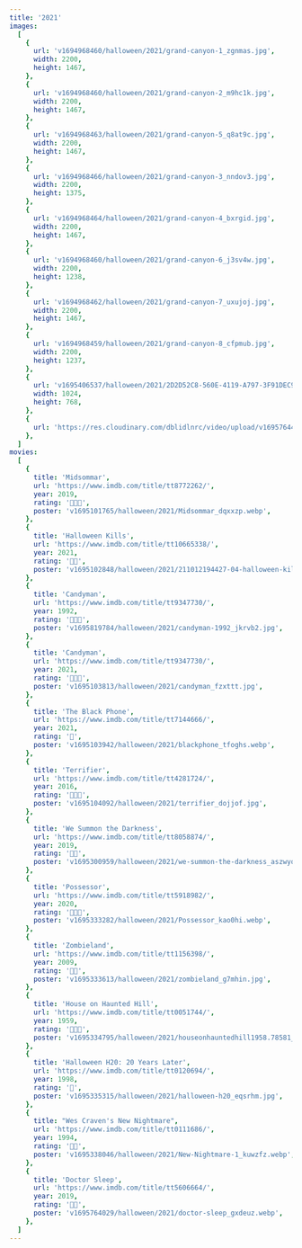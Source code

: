 ```yaml
---
title: '2021'
images:
  [
    {
      url: 'v1694968460/halloween/2021/grand-canyon-1_zgnmas.jpg',
      width: 2200,
      height: 1467,
    },
    {
      url: 'v1694968460/halloween/2021/grand-canyon-2_m9hc1k.jpg',
      width: 2200,
      height: 1467,
    },
    {
      url: 'v1694968463/halloween/2021/grand-canyon-5_q8at9c.jpg',
      width: 2200,
      height: 1467,
    },
    {
      url: 'v1694968466/halloween/2021/grand-canyon-3_nndov3.jpg',
      width: 2200,
      height: 1375,
    },
    {
      url: 'v1694968464/halloween/2021/grand-canyon-4_bxrgid.jpg',
      width: 2200,
      height: 1467,
    },
    {
      url: 'v1694968460/halloween/2021/grand-canyon-6_j3sv4w.jpg',
      width: 2200,
      height: 1238,
    },
    {
      url: 'v1694968462/halloween/2021/grand-canyon-7_uxujoj.jpg',
      width: 2200,
      height: 1467,
    },
    {
      url: 'v1694968459/halloween/2021/grand-canyon-8_cfpmub.jpg',
      width: 2200,
      height: 1237,
    },
    {
      url: 'v1695406537/halloween/2021/2D2D52C8-560E-4119-A797-3F91DEC9A932_1_105_c_xsp96w.jpg',
      width: 1024,
      height: 768,
    },
    {
      url: 'https://res.cloudinary.com/dblidlnrc/video/upload/v1695764471/halloween/2021/IMG_9463_ko1lgy.mov',
    },
  ]
movies:
  [
    {
      title: 'Midsommar',
      url: 'https://www.imdb.com/title/tt8772262/',
      year: 2019,
      rating: '🔪🔪🔪',
      poster: 'v1695101765/halloween/2021/Midsommar_dqxxzp.webp',
    },
    {
      title: 'Halloween Kills',
      url: 'https://www.imdb.com/title/tt10665338/',
      year: 2021,
      rating: '🔪🔪',
      poster: 'v1695102848/halloween/2021/211012194427-04-halloween-kills-movie_ibltmg.jpg',
    },
    {
      title: 'Candyman',
      url: 'https://www.imdb.com/title/tt9347730/',
      year: 1992,
      rating: '🔪🔪🔪',
      poster: 'v1695819784/halloween/2021/candyman-1992_jkrvb2.jpg',
    },
    {
      title: 'Candyman',
      url: 'https://www.imdb.com/title/tt9347730/',
      year: 2021,
      rating: '🔪🔪🔪',
      poster: 'v1695103813/halloween/2021/candyman_fzxttt.jpg',
    },
    {
      title: 'The Black Phone',
      url: 'https://www.imdb.com/title/tt7144666/',
      year: 2021,
      rating: '🔪',
      poster: 'v1695103942/halloween/2021/blackphone_tfoghs.webp',
    },
    {
      title: 'Terrifier',
      url: 'https://www.imdb.com/title/tt4281724/',
      year: 2016,
      rating: '🔪🔪🔪',
      poster: 'v1695104092/halloween/2021/terrifier_dojjof.jpg',
    },
    {
      title: 'We Summon the Darkness',
      url: 'https://www.imdb.com/title/tt8058874/',
      year: 2019,
      rating: '🔪🔪',
      poster: 'v1695300959/halloween/2021/we-summon-the-darkness_aszwyq.jpg',
    },
    {
      title: 'Possessor',
      url: 'https://www.imdb.com/title/tt5918982/',
      year: 2020,
      rating: '🔪🔪🔪',
      poster: 'v1695333282/halloween/2021/Possessor_kao0hi.webp',
    },
    {
      title: 'Zombieland',
      url: 'https://www.imdb.com/title/tt1156398/',
      year: 2009,
      rating: '🔪🔪',
      poster: 'v1695333613/halloween/2021/zombieland_g7mhin.jpg',
    },
    {
      title: 'House on Haunted Hill',
      url: 'https://www.imdb.com/title/tt0051744/',
      year: 1959,
      rating: '🔪🔪🔪',
      poster: 'v1695334795/halloween/2021/houseonhauntedhill1958.78581_w7k55a.webp',
    },
    {
      title: 'Halloween H20: 20 Years Later',
      url: 'https://www.imdb.com/title/tt0120694/',
      year: 1998,
      rating: '🔪',
      poster: 'v1695335315/halloween/2021/halloween-h20_eqsrhm.jpg',
    },
    {
      title: "Wes Craven's New Nightmare",
      url: 'https://www.imdb.com/title/tt0111686/',
      year: 1994,
      rating: '🔪🔪',
      poster: 'v1695338046/halloween/2021/New-Nightmare-1_kuwzfz.webp',
    },
    {
      title: 'Doctor Sleep',
      url: 'https://www.imdb.com/title/tt5606664/',
      year: 2019,
      rating: '🔪🔪',
      poster: 'v1695764029/halloween/2021/doctor-sleep_gxdeuz.webp',
    },
  ]
---
```


